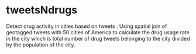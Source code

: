 # tweetsNdrugs
Detect drug activity in cities based on tweets . Using spatial join of geotagged tweets with 50 cities of America to calculate the drug usage rate in the city which is total number of drug tweets belonging to the city divided by the population of the city.
